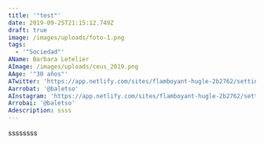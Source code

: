 ```yaml
---
title: '"test"'
date: 2019-09-25T21:15:12.749Z
draft: true
image: /images/uploads/foto-1.png
tags:
  - '"Sociedad"'
AName: Barbara Letelier
AImage: /images/uploads/ceus_2019.png
AAge: '"30 años"'
ATwitter: 'https://app.netlify.com/sites/flamboyant-hugle-2b2762/settings/identity'
Aarrobat: '@baletso'
AInstagram: 'https://app.netlify.com/sites/flamboyant-hugle-2b2762/settings/identity'
Arrobai: '@baletso'
Adescription: ssss
---
```

ssssssss
